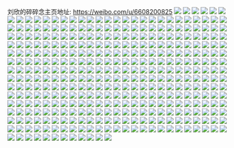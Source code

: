 刘欣的碎碎念主页地址: https://weibo.com/u/6608200825 
![](https://wx4.sinaimg.cn/mw2000/007ddkUhly1h9exmtih6dj30u0190wln.jpg) 
![](https://wx4.sinaimg.cn/mw2000/007ddkUhly1h9exmupftgj30u019047o.jpg) 
![](https://wx4.sinaimg.cn/mw2000/007ddkUhly1h9exmtxvr3j30u01c5aho.jpg) 
![](https://wx4.sinaimg.cn/mw2000/007ddkUhly1h9dwo0o0qej30u01imk0d.jpg) 
![](https://wx4.sinaimg.cn/mw2000/007ddkUhly1h9dwo06nqhj30u01iewoc.jpg) 
![](https://wx4.sinaimg.cn/mw2000/007ddkUhly1h9dwo11a47j30u01hcn3w.jpg) 
![](https://wx4.sinaimg.cn/mw2000/007ddkUhly1h9dwo1g40fj30u01hc0zm.jpg) 
![](https://wx4.sinaimg.cn/mw2000/007ddkUhly1h9comxaxpvj30u01864af.jpg) 
![](https://wx4.sinaimg.cn/mw2000/007ddkUhly1h9bfo4cv76j30u0140gt1.jpg) 
![](https://wx4.sinaimg.cn/mw2000/007ddkUhly1h9bfo4t83aj30u0140ahq.jpg) 
![](https://wx4.sinaimg.cn/mw2000/007ddkUhly1h9bfo58pv5j30u0140gsx.jpg) 
![](https://wx4.sinaimg.cn/mw2000/007ddkUhly1h974b42ttqj30u013in5h.jpg) 
![](https://wx4.sinaimg.cn/mw2000/007ddkUhly1h974b4h8rtj30u013bgsu.jpg) 
![](https://wx4.sinaimg.cn/mw2000/007ddkUhly1h95r9wp0t8j30tu13ujuy.jpg) 
![](https://wx4.sinaimg.cn/mw2000/007ddkUhly1h95r9x2k7aj31ha0u010n.jpg) 
![](https://wx4.sinaimg.cn/mw2000/007ddkUhly1h95ra6la9fj30u00u0444.jpg) 
![](https://wx4.sinaimg.cn/mw2000/007ddkUhly1h95rcsyv2xj313u0tujwq.jpg) 
![](https://wx4.sinaimg.cn/mw2000/007ddkUhly1h95rcspdvgj30tu0vzagu.jpg) 
![](https://wx4.sinaimg.cn/mw2000/007ddkUhly1h95rct5yauj30tu13ugpz.jpg) 
![](https://wx4.sinaimg.cn/mw2000/007ddkUhly1h95rctbuu1j30tu0tuacu.jpg) 
![](https://wx4.sinaimg.cn/mw2000/007ddkUhly1h95rctkq3lj30u00u0gug.jpg) 
![](https://wx4.sinaimg.cn/mw2000/007ddkUhly1h95rd5mcxsj30tu13un1x.jpg) 
![](https://wx4.sinaimg.cn/mw2000/007ddkUhly1h90xedcfd9j30u0141q7i.jpg) 
![](https://wx4.sinaimg.cn/mw2000/007ddkUhly1h8w3ep7ndmj30u0141qcm.jpg) 
![](https://wx4.sinaimg.cn/mw2000/007ddkUhly1h8uht00h6ij30tt0obq50.jpg) 
![](https://wx4.sinaimg.cn/mw2000/007ddkUhly1h8pkp33s6uj30u0141n4z.jpg) 
![](https://wx4.sinaimg.cn/mw2000/007ddkUhly1h8njaks61hj30u01i8n0e.jpg) 
![](https://wx4.sinaimg.cn/mw2000/007ddkUhly1h8na2xqyy2j30tu13udkh.jpg) 
![](https://wx4.sinaimg.cn/mw2000/007ddkUhly1h8n9xde2pmj30sc0ybn40.jpg) 
![](https://wx4.sinaimg.cn/mw2000/007ddkUhly1h8n9y7no5cj30tu13un5h.jpg) 
![](https://wx4.sinaimg.cn/mw2000/007ddkUhly1h8n9znm5a7j30tu13ujwl.jpg) 
![](https://wx4.sinaimg.cn/mw2000/007ddkUhly1h8na3j254yj30u00w3q9k.jpg) 
![](https://wx4.sinaimg.cn/mw2000/007ddkUhly1h8na0dnjqdj30tu13ugta.jpg) 
![](https://wx4.sinaimg.cn/mw2000/007ddkUhly1h8na12jgmgj30u013yjx9.jpg) 
![](https://wx4.sinaimg.cn/mw2000/007ddkUhly1h8na1ih93yj30tu13ujwk.jpg) 
![](https://wx4.sinaimg.cn/mw2000/007ddkUhly1h8na3ayghwj30tu13uaig.jpg) 
![](https://wx4.sinaimg.cn/mw2000/007ddkUhly1h8lqjgig6rj30u00u0n1p.jpg) 
![](https://wx4.sinaimg.cn/mw2000/007ddkUhly1h8kmkcwloyj30wd0p7abf.jpg) 
![](https://wx4.sinaimg.cn/mw2000/007ddkUhly1h8iqxirbhwj30u00yxmz1.jpg) 
![](https://wx4.sinaimg.cn/mw2000/007ddkUhly1h8fepm9ljgj30om0qq0v6.jpg) 
![](https://wx4.sinaimg.cn/mw2000/007ddkUhly1h8fepqtlsoj30s109ijs1.jpg) 
![](https://wx4.sinaimg.cn/mw2000/007ddkUhly1h8aja77hoaj30u013e7cz.jpg) 
![](https://wx4.sinaimg.cn/mw2000/007ddkUhly1h8aja7k2ikj30u0140dop.jpg) 
![](https://wx4.sinaimg.cn/mw2000/007ddkUhly1h82u5e9m1lj30u0140jyt.jpg) 
![](https://wx4.sinaimg.cn/mw2000/007ddkUhly1h82u5eli0pj30u0140jyc.jpg) 
![](https://wx4.sinaimg.cn/mw2000/007ddkUhly1h82u5e1ke0j30u014010k.jpg) 
![](https://wx4.sinaimg.cn/mw2000/007ddkUhly1h81h40lth0j30ot14rdi6.jpg) 
![](https://wx4.sinaimg.cn/mw2000/007ddkUhly1h7dakqyk2uj30qa1budgf.jpg) 
![](https://wx4.sinaimg.cn/mw2000/007ddkUhly1h7cv0pwfmoj30u00u9wiu.jpg) 
![](https://wx4.sinaimg.cn/mw2000/007ddkUhly1h7bsoxuknqj30u014041q.jpg) 
![](https://wx4.sinaimg.cn/mw2000/007ddkUhly1h6qqyd1ibsj30u014k7ac.jpg) 
![](https://wx4.sinaimg.cn/mw2000/007ddkUhly1h6nibipnf6j31400u0jyu.jpg) 
![](https://wx4.sinaimg.cn/mw2000/007ddkUhly1h6c7my4oi7j30u00j275b.jpg) 
![](https://wx4.sinaimg.cn/mw2000/007ddkUhly1h662s84i5ij30u00vujtp.jpg) 
![](https://wx4.sinaimg.cn/mw2000/007ddkUhly1h65alu5f9mj30u0140q4w.jpg) 
![](https://wx4.sinaimg.cn/mw2000/007ddkUhly1h63yp5aovlj32c02xz7if.jpg) 
![](https://wx4.sinaimg.cn/mw2000/007ddkUhly1h63yp5pdj6j30zs15rn9g.jpg) 
![](https://wx4.sinaimg.cn/mw2000/007ddkUhly1h5r3vt2xqwj30u01iv0vm.jpg) 
![](https://wx4.sinaimg.cn/mw2000/007ddkUhly1h5r3vumc4lj30u01n00xm.jpg) 
![](https://wx4.sinaimg.cn/mw2000/007ddkUhly1h5darft3zcj30u013zjy7.jpg) 
![](https://wx4.sinaimg.cn/mw2000/007ddkUhly1h5ch732l71j30u0140tig.jpg) 
![](https://wx4.sinaimg.cn/mw2000/007ddkUhly1h5ch75vc86j30u0140n6i.jpg) 
![](https://wx4.sinaimg.cn/mw2000/007ddkUhly1h5ch7cdlu3j30u013z146.jpg) 
![](https://wx4.sinaimg.cn/mw2000/007ddkUhly1h5bx3llkotj30qn0u5tad.jpg) 
![](https://wx4.sinaimg.cn/mw2000/007ddkUhly1h58wpetpmqj30ta0t00wr.jpg) 
![](https://wx4.sinaimg.cn/mw2000/007ddkUhly1h55dqvj4p7j30u013bgt7.jpg) 
![](https://wx4.sinaimg.cn/mw2000/007ddkUhly1h55dqw32i9j30u00zkwnd.jpg) 
![](https://wx4.sinaimg.cn/mw2000/007ddkUhly1h559fgy6z4j318i0u0ti3.jpg) 
![](https://wx4.sinaimg.cn/mw2000/007ddkUhly1h4xhgwuhsnj30u0140473.jpg) 
![](https://wx4.sinaimg.cn/mw2000/007ddkUhly1h4xhgx88nsj30u0140aiq.jpg) 
![](https://wx4.sinaimg.cn/mw2000/007ddkUhly1h4xhgxst7jj30u014wdo8.jpg) 
![](https://wx4.sinaimg.cn/mw2000/007ddkUhly1h4xhgyd959j30u014uk0i.jpg) 
![](https://wx4.sinaimg.cn/mw2000/007ddkUhly1h4xhgyqtt5j30u010sai8.jpg) 
![](https://wx4.sinaimg.cn/mw2000/007ddkUhly1h4xhgz416jj30u0140tgy.jpg) 
![](https://wx4.sinaimg.cn/mw2000/007ddkUhly1h4uv868tqsj30u019tn07.jpg) 
![](https://wx4.sinaimg.cn/mw2000/007ddkUhly1h4uu3t2i0gj30u016643a.jpg) 
![](https://wx4.sinaimg.cn/mw2000/007ddkUhly1h4suap1g5mj30u01df4ao.jpg) 
![](https://wx4.sinaimg.cn/mw2000/007ddkUhly1h4sud33ex5j31sy0u078i.jpg) 
![](https://wx4.sinaimg.cn/mw2000/007ddkUhly1h4jnfmj376j30u014078a.jpg) 
![](https://wx4.sinaimg.cn/mw2000/007ddkUhly1h4jnfnmr2rj30u01sy0we.jpg) 
![](https://wx4.sinaimg.cn/mw2000/007ddkUhly1h4bh824ltdj325c340x6s.jpg) 
![](https://wx4.sinaimg.cn/mw2000/007ddkUhly1h4bh8apyypj32c02ztb2d.jpg) 
![](https://wx4.sinaimg.cn/mw2000/007ddkUhly1h4bh8gjyjaj33402c0npf.jpg) 
![](https://wx4.sinaimg.cn/mw2000/007ddkUhly1h4bh8oexq4j32yo280x6t.jpg) 
![](https://wx4.sinaimg.cn/mw2000/007ddkUhly1h4bh7s73ogj32yo2804qu.jpg) 
![](https://wx4.sinaimg.cn/mw2000/007ddkUhly1h3n4euok0zj30u00x20yf.jpg) 
![](https://wx4.sinaimg.cn/mw2000/007ddkUhly1h3lza0r5bpj30u0140wkn.jpg) 
![](https://wx4.sinaimg.cn/mw2000/007ddkUhly1h3lza1pwq3j30u0140thb.jpg) 
![](https://wx4.sinaimg.cn/mw2000/007ddkUhly1h3c70zkyidj31500u0n49.jpg) 
![](https://wx4.sinaimg.cn/mw2000/007ddkUhly1h2wobzmlsxj30u01hc171.jpg) 
![](https://wx4.sinaimg.cn/mw2000/007ddkUhly1h2oaaqttckj30u0140jzy.jpg) 
![](https://wx4.sinaimg.cn/mw2000/007ddkUhly1h2j7k73d9mj30lk0jjdix.jpg) 
![](https://wx4.sinaimg.cn/mw2000/007ddkUhly1h27tlq1c71j30u01410yu.jpg) 
![](https://wx4.sinaimg.cn/mw2000/007ddkUhly1h1t9fvvbdjj32c0340x6q.jpg) 
![](https://wx4.sinaimg.cn/mw2000/007ddkUhly1h1t9fujpgrj32c03401kz.jpg) 
![](https://wx4.sinaimg.cn/mw2000/007ddkUhly1h1t9fyj789j32c0340npf.jpg) 
![](https://wx4.sinaimg.cn/mw2000/007ddkUhly1h1t9g0ie49j32c0340npf.jpg) 
![](https://wx4.sinaimg.cn/mw2000/007ddkUhly1h1nizfnm2kj30wi0z5454.jpg) 
![](https://wx4.sinaimg.cn/mw2000/007ddkUhly1h1ha62esdqj31sy0u0dhb.jpg) 
![](https://wx4.sinaimg.cn/mw2000/007ddkUhly1h151scgqagj30u01407dn.jpg) 
![](https://wx4.sinaimg.cn/mw2000/007ddkUhly1h151sea4v8j30u0140aku.jpg) 
![](https://wx4.sinaimg.cn/mw2000/007ddkUhly1h151sb2v02j30u0140tet.jpg) 
![](https://wx4.sinaimg.cn/mw2000/007ddkUhly1h151sg6bypj30u0140akp.jpg) 
![](https://wx4.sinaimg.cn/mw2000/007ddkUhly1h10adn4hfdj30on0wv76n.jpg) 
![](https://wx4.sinaimg.cn/mw2000/007ddkUhly1h10adka70yj30q40zo0vi.jpg) 
![](https://wx4.sinaimg.cn/mw2000/007ddkUhly1h0y2rcjuj8j30jy0weq9b.jpg) 
![](https://wx4.sinaimg.cn/mw2000/007ddkUhly1h0y2rcsoe1j30k00v3q7n.jpg) 
![](https://wx4.sinaimg.cn/mw2000/007ddkUhly1h0y2rkgkarj32c03407wk.jpg) 
![](https://wx4.sinaimg.cn/mw2000/007ddkUhly1h0y2rmkp56j32c035db2b.jpg) 
![](https://wx4.sinaimg.cn/mw2000/007ddkUhly1h0y2rp5w2ej32c0340u0z.jpg) 
![](https://wx4.sinaimg.cn/mw2000/007ddkUhly1h0y2rtqwclj32c0340b2c.jpg) 
![](https://wx4.sinaimg.cn/mw2000/007ddkUhly1h0y2rul59gj30w31f6kbv.jpg) 
![](https://wx4.sinaimg.cn/mw2000/007ddkUhly1h0j0qg02wdj30u015014e.jpg) 
![](https://wx4.sinaimg.cn/mw2000/007ddkUhly1h0j0qisau8j30mv0vb41u.jpg) 
![](https://wx4.sinaimg.cn/mw2000/007ddkUhly1h0j0rhi8rcj30u0140wky.jpg) 
![](https://wx4.sinaimg.cn/mw2000/007ddkUhly1h0fptdkervj30q30uh77e.jpg) 
![](https://wx4.sinaimg.cn/mw2000/007ddkUhly1h01ox3ttmjj30u01914bp.jpg) 
![](https://wx4.sinaimg.cn/mw2000/007ddkUhly1h01oxhg122j30u013l7ku.jpg) 
![](https://wx4.sinaimg.cn/mw2000/007ddkUhly1h01oy063d1j30u013ltks.jpg) 
![](https://wx4.sinaimg.cn/mw2000/007ddkUhly1h01p00qas4j30u0140ale.jpg) 
![](https://wx4.sinaimg.cn/mw2000/007ddkUhly1h01p0tthcej30u0140tjg.jpg) 
![](https://wx4.sinaimg.cn/mw2000/007ddkUhly1gzfqml0q5uj30pb155q4w.jpg) 
![](https://wx4.sinaimg.cn/mw2000/007ddkUhly1gzfge4vm9rj30jg0nj77e.jpg) 
![](https://wx4.sinaimg.cn/mw2000/007ddkUhly1gzdx4hcdb9j31400u0gsu.jpg) 
![](https://wx4.sinaimg.cn/mw2000/007ddkUhly1gyj7df9hizj30u01407cg.jpg) 
![](https://wx4.sinaimg.cn/mw2000/007ddkUhly1gyepfvcho9j30u01hctlx.jpg) 
![](https://wx4.sinaimg.cn/mw2000/007ddkUhly1gyepfulh8zj30u01hctlf.jpg) 
![](https://wx4.sinaimg.cn/mw2000/007ddkUhly1gyepfx2fy9j30u01hc7hw.jpg) 
![](https://wx4.sinaimg.cn/mw2000/007ddkUhly1gyaz0r688jj30u01r212a.jpg) 
![](https://wx4.sinaimg.cn/mw2000/007ddkUhly1gyaz4bhk6xj30qn0vgn49.jpg) 
![](https://wx4.sinaimg.cn/mw2000/007ddkUhly1gy6iv356cyj30u0140dor.jpg) 
![](https://wx4.sinaimg.cn/mw2000/007ddkUhly1gy6iuwpzmej30l909h40a.jpg) 
![](https://wx4.sinaimg.cn/mw2000/007ddkUhly1gxwsus1bowj30u0140tlm.jpg) 
![](https://wx4.sinaimg.cn/mw2000/007ddkUhly1gxtuowelioj30pg0ulk2x.jpg) 
![](https://wx4.sinaimg.cn/mw2000/007ddkUhly1gxe9buama2j30u00xv40v.jpg) 
![](https://wx4.sinaimg.cn/mw2000/007ddkUhly1gxcdacbs3sj33402c01kz.jpg) 
![](https://wx4.sinaimg.cn/mw2000/007ddkUhly1gxcdadp5qrj313k15p4ac.jpg) 
![](https://wx4.sinaimg.cn/mw2000/007ddkUhly1gxacar175lj32c02c07wh.jpg) 
![](https://wx4.sinaimg.cn/mw2000/007ddkUhly1gxacasqg2vj32c03401ky.jpg) 
![](https://wx4.sinaimg.cn/mw2000/007ddkUhly1gx9lejqyioj310t18egsh.jpg) 
![](https://wx4.sinaimg.cn/mw2000/007ddkUhly1gx8sl4aiccj30tu107h0y.jpg) 
![](https://wx4.sinaimg.cn/mw2000/007ddkUhly1gx5jp6qaffj30q90qj0x6.jpg) 
![](https://wx4.sinaimg.cn/mw2000/007ddkUhly1gx5jp5uptaj32cc2ccnpd.jpg) 
![](https://wx4.sinaimg.cn/mw2000/007ddkUhly1gx5jpj1wxvj32c0340hdu.jpg) 
![](https://wx4.sinaimg.cn/mw2000/007ddkUhly1gx22tyw4c2j30u0140gto.jpg) 
![](https://wx4.sinaimg.cn/mw2000/007ddkUhly1gx22tyem9oj30u0140ai0.jpg) 
![](https://wx4.sinaimg.cn/mw2000/007ddkUhly1gx22u0h9x9j30u0140zre.jpg) 
![](https://wx4.sinaimg.cn/mw2000/007ddkUhly1gx22wjurpuj30me0tu78v.jpg) 
![](https://wx4.sinaimg.cn/mw2000/007ddkUhly1gwztq20sryj31sg1sg1kx.jpg) 
![](https://wx4.sinaimg.cn/mw2000/007ddkUhly1gwztpyd4jhj31sg1sgau2.jpg) 
![](https://wx4.sinaimg.cn/mw2000/007ddkUhly1gwwbswk58oj30tt1syn46.jpg) 
![](https://wx4.sinaimg.cn/mw2000/007ddkUhly1gwv9fcayclj30k00om42b.jpg) 
![](https://wx4.sinaimg.cn/mw2000/007ddkUhly1gwu30rr8nnj30u01407an.jpg) 
![](https://wx4.sinaimg.cn/mw2000/007ddkUhly1gwu30rgtdnj30u013y7c0.jpg) 
![](https://wx4.sinaimg.cn/mw2000/007ddkUhly1gwu30rzaqsj30u013yjxj.jpg) 
![](https://wx4.sinaimg.cn/mw2000/007ddkUhly1gwqnf0n9v6j32c0340npe.jpg) 
![](https://wx4.sinaimg.cn/mw2000/007ddkUhly1gwqnf1xmgzj32c02c0x6p.jpg) 
![](https://wx4.sinaimg.cn/mw2000/007ddkUhly1gwo9tv39rnj32yo1o0b2a.jpg) 
![](https://wx4.sinaimg.cn/mw2000/007ddkUhly1gwo9tsjpv2j31sg2dsx6p.jpg) 
![](https://wx4.sinaimg.cn/mw2000/007ddkUhly1gwo9ty9a85j31hc0u0kar.jpg) 
![](https://wx4.sinaimg.cn/mw2000/007ddkUhly1gwieo67utzj30u00u078l.jpg) 
![](https://wx4.sinaimg.cn/mw2000/007ddkUhly1gwhbp1ouohj30u00u042i.jpg) 
![](https://wx4.sinaimg.cn/mw2000/007ddkUhly1gwchuc1svgj30u0140teh.jpg) 
![](https://wx4.sinaimg.cn/mw2000/007ddkUhly1gwb5jif6auj30u0140ahw.jpg) 
![](https://wx4.sinaimg.cn/mw2000/007ddkUhly1gwb5kxdmtqj30u01407c1.jpg) 
![](https://wx4.sinaimg.cn/mw2000/007ddkUhly1gwb5kxo11wj31400u044y.jpg) 
![](https://wx4.sinaimg.cn/mw2000/007ddkUhly1gwb5ky1da1j31400u00ze.jpg) 
![](https://wx4.sinaimg.cn/mw2000/007ddkUhly1gw6u9ynqzij30ku0rswi4.jpg) 
![](https://wx4.sinaimg.cn/mw2000/007ddkUhly1gw6u9y90sjj30ku0rsjvk.jpg) 
![](https://wx4.sinaimg.cn/mw2000/007ddkUhly1gw6nojljgpj32c0340e82.jpg) 
![](https://wx4.sinaimg.cn/mw2000/007ddkUhly1gw6nosxxouj30u014o7aj.jpg) 
![](https://wx4.sinaimg.cn/mw2000/007ddkUhly1gvct5rqcwuj61sg2dsqv502.jpg) 
![](https://wx4.sinaimg.cn/mw2000/007ddkUhly1gv4rsyufk4j60o110e46o02.jpg) 
![](https://wx4.sinaimg.cn/mw2000/007ddkUhly1gv4rttduewj30tu0r07dm.jpg) 
![](https://wx4.sinaimg.cn/mw2000/007ddkUhly1gv0ypfjtkej61sg2dstz002.jpg) 
![](https://wx4.sinaimg.cn/mw2000/007ddkUhly1guwpavt0czj62c02c07wh02.jpg) 
![](https://wx4.sinaimg.cn/mw2000/007ddkUhly1guwpani9r1j60kj0tbq6i02.jpg) 
![](https://wx4.sinaimg.cn/mw2000/007ddkUhly1guwpappcydj62c0340qv502.jpg) 
![](https://wx4.sinaimg.cn/mw2000/007ddkUhly1guwpas712xj32c0340x6p.jpg) 
![](https://wx4.sinaimg.cn/mw2000/007ddkUhly1guq4py74b9j62c02c0e8102.jpg) 
![](https://wx4.sinaimg.cn/mw2000/007ddkUhly1guq4pvvuroj62c03407wi02.jpg) 
![](https://wx4.sinaimg.cn/mw2000/007ddkUhly1guq4q001jwj62c02c0b2902.jpg) 
![](https://wx4.sinaimg.cn/mw2000/007ddkUhly1gukme27d9gj63402c0u0x02.jpg) 
![](https://wx4.sinaimg.cn/mw2000/007ddkUhly1gujx8g2ugbj62c03401ky02.jpg) 
![](https://wx4.sinaimg.cn/mw2000/007ddkUhly1gujx8ebxtxj62c0340qv602.jpg) 
![](https://wx4.sinaimg.cn/mw2000/007ddkUhly1gue6do7b2tj62bz3404qr02.jpg) 
![](https://wx4.sinaimg.cn/mw2000/007ddkUhly1gue6dr0qa9j62c0340hdv02.jpg) 
![](https://wx4.sinaimg.cn/mw2000/007ddkUhly1gu7546x9fsj62sn2cab2902.jpg) 
![](https://wx4.sinaimg.cn/mw2000/007ddkUhly1gu7545170jj60tj0mtdot02.jpg) 
![](https://wx4.sinaimg.cn/mw2000/007ddkUhly1gu5omsvwuxj61sg2ds1kx02.jpg) 
![](https://wx4.sinaimg.cn/mw2000/007ddkUhly1gu5oxd1bbbj61sg2ds7wi02.jpg) 
![](https://wx4.sinaimg.cn/mw2000/007ddkUhly1gu5p2jo24qj61sg2fex6p02.jpg) 
![](https://wx4.sinaimg.cn/mw2000/007ddkUhly1gu1xorttg1j63402c07wj02.jpg) 
![](https://wx4.sinaimg.cn/mw2000/007ddkUhly1gu0b1ogef1j63402c0b2b02.jpg) 
![](https://wx4.sinaimg.cn/mw2000/007ddkUhly1gu0b3hfwmlj63402c0npe02.jpg) 
![](https://wx4.sinaimg.cn/mw2000/007ddkUhly1gu0b2ukablj62c02c0npd02.jpg) 
![](https://wx4.sinaimg.cn/mw2000/007ddkUhly1gty1htk8qhj63402c01kz02.jpg) 
![](https://wx4.sinaimg.cn/mw2000/007ddkUhly1gty1j4iwxcj63402c04qr02.jpg) 
![](https://wx4.sinaimg.cn/mw2000/007ddkUhly1gty1pexq2wj63402c04qq02.jpg) 
![](https://wx4.sinaimg.cn/mw2000/007ddkUhly1gtwogisin2j63402c01ky02.jpg) 
![](https://wx4.sinaimg.cn/mw2000/007ddkUhly1gtt1s9ncx4j62c03407wh02.jpg) 
![](https://wx4.sinaimg.cn/mw2000/007ddkUhly1gtt1tv2lbgj61sg2dse8102.jpg) 
![](https://wx4.sinaimg.cn/mw2000/007ddkUhly1gtt1u7hudrj61sg2dshdt02.jpg) 
![](https://wx4.sinaimg.cn/mw2000/007ddkUhly1gtojvk892oj63402c04qq02.jpg) 
![](https://wx4.sinaimg.cn/mw2000/007ddkUhly1gtojvmlv9tj63402c01ky02.jpg) 
![](https://wx4.sinaimg.cn/mw2000/007ddkUhly1gtojvq18a8j63402c0u0x02.jpg) 
![](https://wx4.sinaimg.cn/mw2000/007ddkUhly1gtojvfmrvaj63402c0npd02.jpg) 
![](https://wx4.sinaimg.cn/mw2000/007ddkUhly1gtojvrucsij63402c0npd02.jpg) 
![](https://wx4.sinaimg.cn/mw2000/007ddkUhly1gtlwpl5evlj63402c01ky02.jpg) 
![](https://wx4.sinaimg.cn/mw2000/007ddkUhly1gtlwpn7c02j63402c0hdu02.jpg) 
![](https://wx4.sinaimg.cn/mw2000/007ddkUhly1gtk0pcrzpmj63402c07wj02.jpg) 
![](https://wx4.sinaimg.cn/mw2000/007ddkUhly1gtk0pkmrpjj62c03407wj02.jpg) 
![](https://wx4.sinaimg.cn/mw2000/007ddkUhly1gtk0p8ds3rj63402c0x6q02.jpg) 
![](https://wx4.sinaimg.cn/mw2000/007ddkUhly1gtk0pgd85ij60u01hc49702.jpg) 
![](https://wx4.sinaimg.cn/mw2000/007ddkUhly1gtggcnhpmsj60u013uh2g02.jpg) 
![](https://wx4.sinaimg.cn/mw2000/007ddkUhly1gtg5g5mw6qj60v90fhwia02.jpg) 
![](https://wx4.sinaimg.cn/mw2000/007ddkUhly1gtfi6vv9vmj62a82bz1ky02.jpg) 
![](https://wx4.sinaimg.cn/mw2000/007ddkUhly1gtfi6za4ixj62c02c01ky02.jpg) 
![](https://wx4.sinaimg.cn/mw2000/007ddkUhly1gtfhqhuj5vj62c02c1b2b02.jpg) 
![](https://wx4.sinaimg.cn/mw2000/007ddkUhly1gtea3q3gf0j63402c04qq02.jpg) 
![](https://wx4.sinaimg.cn/mw2000/007ddkUhly1gtea3oe8vtj63402c0kjl02.jpg) 
![](https://wx4.sinaimg.cn/mw2000/007ddkUhly1gte9uytrkcj62c0340hdw02.jpg) 
![](https://wx4.sinaimg.cn/mw2000/007ddkUhly1gte9v3z2zoj623p2sye8202.jpg) 
![](https://wx4.sinaimg.cn/mw2000/007ddkUhly1gte9v6ws3hj62as340hdu02.jpg) 
![](https://wx4.sinaimg.cn/mw2000/007ddkUhly1gta4y5y9zqj32c0340u0y.jpg) 
![](https://wx4.sinaimg.cn/mw2000/007ddkUhly1gta4y8ccnxj32c0340x6q.jpg) 
![](https://wx4.sinaimg.cn/mw2000/007ddkUhly1gt9n9midcuj30jv0pnqb6.jpg) 
![](https://wx4.sinaimg.cn/mw2000/007ddkUhly1gt84d0bhbzj30tl1hvatz.jpg) 
![](https://wx4.sinaimg.cn/mw2000/007ddkUhly1gt84d25jk1j30u01hway4.jpg) 
![](https://wx4.sinaimg.cn/mw2000/007ddkUhly1gt7zmihh4oj32jb27gnpd.jpg) 
![](https://wx4.sinaimg.cn/mw2000/007ddkUhly1gt7zmkxnt4j32mj1zfnpe.jpg) 
![](https://wx4.sinaimg.cn/mw2000/007ddkUhly1gt7zmnsmu3j32c0340u0z.jpg) 
![](https://wx4.sinaimg.cn/mw2000/007ddkUhly1gt7zmrxagyj31tx1tpb2a.jpg) 
![](https://wx4.sinaimg.cn/mw2000/007ddkUhly1gt7zmukxnij31c92drb29.jpg) 
![](https://wx4.sinaimg.cn/mw2000/007ddkUhly1gt7zmxmkhoj30v6152k07.jpg) 
![](https://wx4.sinaimg.cn/mw2000/007ddkUhly1gt7zmzdc1ej33402c0x6p.jpg) 
![](https://wx4.sinaimg.cn/mw2000/007ddkUhly1gt7zmgjghoj32c02c0e81.jpg) 
![](https://wx4.sinaimg.cn/mw2000/007ddkUhly1gt7zn1pkuej33402c0kjm.jpg) 
![](https://wx4.sinaimg.cn/mw2000/007ddkUhly1gt7zn3dnc1j33402c07wh.jpg) 
![](https://wx4.sinaimg.cn/mw2000/007ddkUhly1gt7zn8h790j32c0340b2a.jpg) 
![](https://wx4.sinaimg.cn/mw2000/007ddkUhly1gt384u00lrj33402c0qv5.jpg) 
![](https://wx4.sinaimg.cn/mw2000/007ddkUhly1gt384wyk2cj33402c0qv5.jpg) 
![](https://wx4.sinaimg.cn/mw2000/007ddkUhly1gt2larjhy4j32c02c0e81.jpg) 
![](https://wx4.sinaimg.cn/mw2000/007ddkUhly1gt2laqdju0j30ll0lldki.jpg) 
![](https://wx4.sinaimg.cn/mw2000/007ddkUhly1gt1ga79s0vj33402c0hdu.jpg) 
![](https://wx4.sinaimg.cn/mw2000/007ddkUhly1gsvwn7h1acj33402c0b2a.jpg) 
![](https://wx4.sinaimg.cn/mw2000/007ddkUhly1gsulog4ld1j60u017tk2h02.jpg) 
![](https://wx4.sinaimg.cn/mw2000/007ddkUhly1gsulq5ynzqj30tk1e3qoj.jpg) 
![](https://wx4.sinaimg.cn/mw2000/007ddkUhly1gsulrs4bfyj30tc0qtqen.jpg) 
![](https://wx4.sinaimg.cn/mw2000/007ddkUhly1gste8vj3ouj32c02tikjm.jpg) 
![](https://wx4.sinaimg.cn/mw2000/007ddkUhly1gst31i3ob3j33402c0hdt.jpg) 
![](https://wx4.sinaimg.cn/mw2000/007ddkUhly1gst325hawdj33402c0hdt.jpg) 
![](https://wx4.sinaimg.cn/mw2000/007ddkUhly1gsr1cdn86fj32c02c1u0x.jpg) 
![](https://wx4.sinaimg.cn/mw2000/007ddkUhly1gsm9xmje0tj60ri1bqk7b02.jpg) 
![](https://wx4.sinaimg.cn/mw2000/007ddkUhly1gslfoj9va2j33402c0npd.jpg) 
![](https://wx4.sinaimg.cn/mw2000/007ddkUhly1gslfoqsffjj33402c0x6p.jpg) 
![](https://wx4.sinaimg.cn/mw2000/007ddkUhly1gsj1zmz73wj33402c0qv5.jpg) 
![](https://wx4.sinaimg.cn/mw2000/007ddkUhly1gsj1zpput8j32c03407wj.jpg) 
![](https://wx4.sinaimg.cn/mw2000/007ddkUhly1gs6i4dy86wj33402c0e81.jpg) 
![](https://wx4.sinaimg.cn/mw2000/007ddkUhly1gs3xa50aq0j33402c0b2a.jpg) 
![](https://wx4.sinaimg.cn/mw2000/007ddkUhly1gs3xa78ys4j30hz0jstm4.jpg) 
![](https://wx4.sinaimg.cn/mw2000/007ddkUhly1gs3iz1927fj31hc0u07ie.jpg) 
![](https://wx4.sinaimg.cn/mw2000/007ddkUhly1gs1k4017lsj30u00drgox.jpg) 
![](https://wx4.sinaimg.cn/mw2000/007ddkUhly1gs0ivko15wj31900u0tin.jpg) 
![](https://wx4.sinaimg.cn/mw2000/007ddkUhly1gs0ivj1meqj31900u0n8o.jpg) 
![](https://wx4.sinaimg.cn/mw2000/007ddkUhly1grza058p32j30u00u0q85.jpg) 
![](https://wx4.sinaimg.cn/mw2000/007ddkUhly1grza04ydxjj30u01407ca.jpg) 
![](https://wx4.sinaimg.cn/mw2000/007ddkUhly1grza05ivvjj30u015cdqf.jpg) 
![](https://wx4.sinaimg.cn/mw2000/007ddkUhly1grza05q8t4j316c0u0n4n.jpg) 
![](https://wx4.sinaimg.cn/mw2000/007ddkUhly1grw2yirxg3j32xc2701l7.jpg) 
![](https://wx4.sinaimg.cn/mw2000/007ddkUhly1grw2xq3mvxj30u0142gr2.jpg) 
![](https://wx4.sinaimg.cn/mw2000/007ddkUhly1grvw5isbc6j32ov20nb2b.jpg) 
![](https://wx4.sinaimg.cn/mw2000/007ddkUhly1grvw5ekn8lj32yu284x6q.jpg) 
![](https://wx4.sinaimg.cn/mw2000/007ddkUhly1grvw59brx1j32p520v1l8.jpg) 
![](https://wx4.sinaimg.cn/mw2000/007ddkUhly1gruxfhv6moj32c0340kjp.jpg) 
![](https://wx4.sinaimg.cn/mw2000/007ddkUhly1gruxfnvwbhj31ye334hdu.jpg) 
![](https://wx4.sinaimg.cn/mw2000/007ddkUhly1gruxfwcicpj31qz33znpg.jpg) 
![](https://wx4.sinaimg.cn/mw2000/007ddkUhly1gruxg5ajt1j32c0340e85.jpg) 
![](https://wx4.sinaimg.cn/mw2000/007ddkUhly1gruxf6ai99j32c0340b2a.jpg) 
![](https://wx4.sinaimg.cn/mw2000/007ddkUhly1gruxgx3fiaj32c0340e85.jpg) 
![](https://wx4.sinaimg.cn/mw2000/007ddkUhly1grp1jnlyquj32c02c0u0x.jpg) 
![](https://wx4.sinaimg.cn/mw2000/007ddkUhly1grp1ki5nsrj33402c0kjm.jpg) 
![](https://wx4.sinaimg.cn/mw2000/007ddkUhly1grp1kokd40j32c0340b29.jpg) 
![](https://wx4.sinaimg.cn/mw2000/007ddkUhly1grp1ky59xfj33402c0kjm.jpg) 
![](https://wx4.sinaimg.cn/mw2000/007ddkUhly1grp1jg5jf3j33402c0qv5.jpg) 
![](https://wx4.sinaimg.cn/mw2000/007ddkUhly1grp1l892cfj33402c0kjm.jpg) 
![](https://wx4.sinaimg.cn/mw2000/007ddkUhly1grnwhntrixj30u0192jy2.jpg) 
![](https://wx4.sinaimg.cn/mw2000/007ddkUhly1grnwhoawi2j30u00u041y.jpg) 
![](https://wx4.sinaimg.cn/mw2000/007ddkUhly1grmbzy569nj33402c0u0y.jpg) 
![](https://wx4.sinaimg.cn/mw2000/007ddkUhly1grmc0219xdj33402c0x6q.jpg) 
![](https://wx4.sinaimg.cn/mw2000/007ddkUhly1grlndqovlaj32c02c049y.jpg) 
![](https://wx4.sinaimg.cn/mw2000/007ddkUhly1grlndougv5j32c02c07fp.jpg) 
![](https://wx4.sinaimg.cn/mw2000/007ddkUhly1grh2jnosc0j30u012rqdn.jpg) 
![](https://wx4.sinaimg.cn/mw2000/007ddkUhly1gr8pns8j30j32c02c0kjl.jpg) 
![](https://wx4.sinaimg.cn/mw2000/007ddkUhly1gr8pnphar1j62c02c0hdt02.jpg) 
![](https://wx4.sinaimg.cn/mw2000/007ddkUhly1gr8pnucglfj33402c07wh.jpg) 
![](https://wx4.sinaimg.cn/mw2000/007ddkUhly1gr6lz65v08j32c03407wi.jpg) 
![](https://wx4.sinaimg.cn/mw2000/007ddkUhly1gr6lz0mim4j32c0340hdt.jpg) 
![](https://wx4.sinaimg.cn/mw2000/007ddkUhly1gr2ixtwlepj31400u044l.jpg) 
![](https://wx4.sinaimg.cn/mw2000/007ddkUhly1gr2ixu4eetj31400u07es.jpg) 
![](https://wx4.sinaimg.cn/mw2000/007ddkUhly1gr2ixug88vj30u00u0gr0.jpg) 
![](https://wx4.sinaimg.cn/mw2000/007ddkUhly1gr2ixup45hj30u00u0n4v.jpg) 
![](https://wx4.sinaimg.cn/mw2000/007ddkUhly1gr2ixv5fhwj30u014048k.jpg) 
![](https://wx4.sinaimg.cn/mw2000/007ddkUhly1gr0sduwcznj31400u07as.jpg) 
![](https://wx4.sinaimg.cn/mw2000/007ddkUhly1gr0sdun8acj30u0140af2.jpg) 
![](https://wx4.sinaimg.cn/mw2000/007ddkUhly1gqw5ym14r8j316i1euabz.jpg) 
![](https://wx4.sinaimg.cn/mw2000/007ddkUhly1gqsemcavt0j32c03404qq.jpg) 
![](https://wx4.sinaimg.cn/mw2000/007ddkUhly1gqp6icay27j32ao2wgu0y.jpg) 
![](https://wx4.sinaimg.cn/mw2000/007ddkUhly1gqp6ihoqq9j32c0340e82.jpg) 
![](https://wx4.sinaimg.cn/mw2000/007ddkUhly1gqmyz4m2yoj33402c0u0y.jpg) 
![](https://wx4.sinaimg.cn/mw2000/007ddkUhly1gqmyy7sec6j31400u0afs.jpg) 
![](https://wx4.sinaimg.cn/mw2000/007ddkUhly1gqmyy46jyyj33402c0u0y.jpg) 
![](https://wx4.sinaimg.cn/mw2000/007ddkUhly1gqmyydbv94j33402c0e82.jpg) 
![](https://wx4.sinaimg.cn/mw2000/007ddkUhly1gqjgztb7bjj32c02c0nm4.jpg) 
![](https://wx4.sinaimg.cn/mw2000/007ddkUhly1gqjgzwesekj32ds1sg1ir.jpg) 
![](https://wx4.sinaimg.cn/mw2000/007ddkUhly1gqgqufn3oyj32c03404qr.jpg) 
![](https://wx4.sinaimg.cn/mw2000/007ddkUhly1gqgqubso4dj32c02c0x6p.jpg) 
![](https://wx4.sinaimg.cn/mw2000/007ddkUhly1gqfxng41fjj30tj0ty4qp.jpg) 
![](https://wx4.sinaimg.cn/mw2000/007ddkUhly1gqfxnjf50fj31sg1sggxi.jpg) 
![](https://wx4.sinaimg.cn/mw2000/007ddkUhly1gqed8xem58j311i0u0afk.jpg) 
![](https://wx4.sinaimg.cn/mw2000/007ddkUhly1gqd7e1ih6mj32c02c0kjl.jpg) 
![](https://wx4.sinaimg.cn/mw2000/007ddkUhly1gqd7e41cjyj32c02c04qp.jpg) 
![](https://wx4.sinaimg.cn/mw2000/007ddkUhly1gq6kl7x2c2j32c0340e85.jpg) 
![](https://wx4.sinaimg.cn/mw2000/007ddkUhly1gq6kl8zgn3j32c03401kz.jpg) 
![](https://wx4.sinaimg.cn/mw2000/007ddkUhly1gq6kl5gx88j33402c04qr.jpg) 
![](https://wx4.sinaimg.cn/mw2000/007ddkUhly1gq3cr7egoyj31mg1tq1k4.jpg) 
![](https://wx4.sinaimg.cn/mw2000/007ddkUhly1gq3crgwhu2j32c0340kjm.jpg) 
![](https://wx4.sinaimg.cn/mw2000/007ddkUhly1gq3cqzxq8tj33402c0qv5.jpg) 
![](https://wx4.sinaimg.cn/mw2000/007ddkUhly1gq3crwxl7vj32c0340npf.jpg) 
![](https://wx4.sinaimg.cn/mw2000/007ddkUhly1gpxhj40892j33402c0kjl.jpg) 
![](https://wx4.sinaimg.cn/mw2000/007ddkUhly1gpxhjavpc9j33402c0e82.jpg) 
![](https://wx4.sinaimg.cn/mw2000/007ddkUhly1gpv9pnf73mj32c0340x6s.jpg) 
![](https://wx4.sinaimg.cn/mw2000/007ddkUhly1gpv9q0xbs4j33402c07wl.jpg) 
![](https://wx4.sinaimg.cn/mw2000/007ddkUhly1gpur1tm7fgj331a2a8qv5.jpg) 
![](https://wx4.sinaimg.cn/mw2000/007ddkUhly1gpob9le8exj30u00zzang.jpg) 
![](https://wx4.sinaimg.cn/mw2000/007ddkUhly1gpob9v1uuij30xl0u0k2a.jpg) 
![](https://wx4.sinaimg.cn/mw2000/007ddkUhly1gpobadfsgrj31400u0wta.jpg) 
![](https://wx4.sinaimg.cn/mw2000/007ddkUhly1gpobhdy8h7j31140retj2.jpg) 
![](https://wx4.sinaimg.cn/mw2000/007ddkUhly1gpobhf5liwj310h0traki.jpg) 
![](https://wx4.sinaimg.cn/mw2000/007ddkUhly1gpobhc4ihuj30u012lwp2.jpg) 
![](https://wx4.sinaimg.cn/mw2000/007ddkUhly1gpobgg6jeaj31900u07b0.jpg) 
![](https://wx4.sinaimg.cn/mw2000/007ddkUhly1gpobig5euyj31900u07bg.jpg) 
![](https://wx4.sinaimg.cn/mw2000/007ddkUhly1gpobihnudkj31900u0dmw.jpg) 
![](https://wx4.sinaimg.cn/mw2000/007ddkUhly1gpn1ksbbc8j30la0om42y.jpg) 
![](https://wx4.sinaimg.cn/mw2000/007ddkUhly1gpjmev2gerj31400u0gsw.jpg) 
![](https://wx4.sinaimg.cn/mw2000/007ddkUhly1gpdiygk85gj307d08caa5.jpg) 
![](https://wx4.sinaimg.cn/mw2000/007ddkUhly1gp850jfbndj30u014047g.jpg) 
![](https://wx4.sinaimg.cn/mw2000/007ddkUhly1gp850kftvkj30u017rwqm.jpg) 
![](https://wx4.sinaimg.cn/mw2000/007ddkUhly1gp850lhnx6j30vn0u0jyo.jpg) 
![](https://wx4.sinaimg.cn/mw2000/007ddkUhly1gp850mnvjvj30u0142qe0.jpg) 
![](https://wx4.sinaimg.cn/mw2000/007ddkUhly1gp850nrhczj30u01404al.jpg) 
![](https://wx4.sinaimg.cn/mw2000/007ddkUhly1gp850ij8jxj313a0u0n4m.jpg) 
![](https://wx4.sinaimg.cn/mw2000/007ddkUhly1gp850onzckj30u0140wlq.jpg) 
![](https://wx4.sinaimg.cn/mw2000/007ddkUhly1gp850pl2tbj30u0140ai0.jpg) 
![](https://wx4.sinaimg.cn/mw2000/007ddkUhly1gp851evstpj31400u0woc.jpg) 
![](https://wx4.sinaimg.cn/mw2000/007ddkUhly1gp6q0xbhjkj30u014f0zy.jpg) 
![](https://wx4.sinaimg.cn/mw2000/007ddkUhly1gp6q0wta9bj30u0141q8n.jpg) 
![](https://wx4.sinaimg.cn/mw2000/007ddkUhly1gp6q0vt1bej30u013yahp.jpg) 
![](https://wx4.sinaimg.cn/mw2000/007ddkUhly1gowflfhcfkj31400u0dr8.jpg) 
![](https://wx4.sinaimg.cn/mw2000/007ddkUhly1goqp3o5as8j30u00u0gvj.jpg) 
![](https://wx4.sinaimg.cn/mw2000/007ddkUhly1goqp3ijxbqj30u00u0gv4.jpg) 
![](https://wx4.sinaimg.cn/mw2000/007ddkUhly1gom1ss14c4j31400u0k2j.jpg) 
![](https://wx4.sinaimg.cn/mw2000/007ddkUhly1golr47nd3vj30jj0e7tb9.jpg) 
![](https://wx4.sinaimg.cn/mw2000/007ddkUhly1goktz17rfbj31400u0abj.jpg) 
![](https://wx4.sinaimg.cn/mw2000/007ddkUhly1goktz0x9eij316d16dagg.jpg) 
![](https://wx4.sinaimg.cn/mw2000/007ddkUhly1godeaw6wfkj30u01g41kx.jpg) 
![](https://wx4.sinaimg.cn/mw2000/007ddkUhly1godeawgcjwj30l80hmaax.jpg) 
![](https://wx4.sinaimg.cn/mw2000/007ddkUhly1go98mets1rj30u00u0wz8.jpg) 
